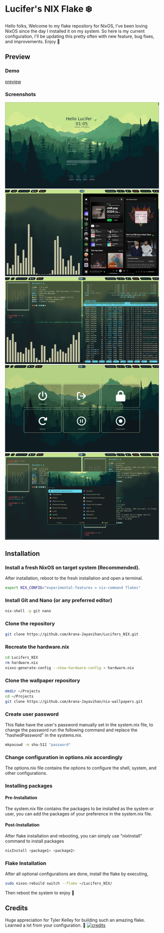 # Lucifer's NIX Flake ❄️
Hello folks, Welcome to my flake repository for NixOS, I've been loving NixOS since the day I installed it on my system. So here is my current configuration, I'll be updating this pretty often with new feature, bug fixes, and improvements. Enjoy 🍃

## Preview
### Demo
[preview](https://github.com/Arana-Jayavihan/Lucifers_NIX/blob/master/assets/demo.mkv "Demo")

### Screenshots
![preview1](https://github.com/Arana-Jayavihan/Lucifers_NIX/blob/master/assets/swappy-20240325-010510.png?raw=true)
![preview2](https://github.com/Arana-Jayavihan/Lucifers_NIX/blob/master/assets/swappy-20240325-010424.png?raw=true)
![preview3](https://github.com/Arana-Jayavihan/Lucifers_NIX/blob/master/assets/swappy-20240325-011229.png?raw=true)
![preview4](https://github.com/Arana-Jayavihan/Lucifers_NIX/blob/master/assets/swappy-20240325-011120.png?raw=true)
![preview5](https://github.com/Arana-Jayavihan/Lucifers_NIX/blob/master/assets/swappy-20240325-010626.png?raw=true)

## Installation
### Install a fresh NixOS on target system (Recommended).
After installation, reboot to the fresh installation and open a terminal.
```sh
export NIX_CONFIG="experimental-features = nix-command flakes" 
```

### Install Git and Nano (or any preferred editor)
```sh
nix-shell -p git nano
```

### Clone the repository
```sh
git clone https://github.com/Arana-Jayavihan/Lucifers_NIX.git
```

### Recreate the hardware.nix
```sh
cd Lucifers_NIX
rm hardware.nix
nixos-generate-config --show-hardware-config > hardware.nix
```

### Clone the wallpaper repository
```sh
mkdir ~/Projects
cd ~/Projects
git clone https://github.com/Arana-Jayavihan/nix-wallpapers.git
```

### Create user password
This flake have the user's password manually set in the system.nix file, to change the password run the following command and replace the "hashedPassword" in the systems.nix.
```sh
mkpasswd -m sha-512 "password"
```

### Change configuration in options.nix accordingly
The options.nix file contains the options to configure the shell, system, and other configurations.

### Installing packages
#### Pre-Installation
The system.nix file contains the packages to be installed as the system or user, you can add the packages of your preference in the system.nix file.

#### Post-Installation
After flake installation and rebooting, you can simply use "nixInstall" command to install packages
```sh
nixInstall <package1> <package2>
```

### Flake Installation
After all optional configurations are done, install the flake by executing,
```sh
sudo nixos-rebuild switch --flake ~/Lucifers_NIX/
```

Then reboot the system to enjoy 🍃

## Credits
Huge appreciation for Tyler Kelley for building such an amazing flake. Learned a lot from your configuration. 🍻
[![credits](https://gitlab.com/uploads/-/system/project/avatar/53038185/Gitlab_Nix_Picture.png?width=48 "Credits to Zaney")](https://gitlab.com/Zaney/zaneyos/-/blob/8e643956f0abf8011101771b956d994a2d052ae7/LICENSE)
